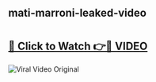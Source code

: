 ## mati-marroni-leaked-video 

# <h2><a href="http://freeplayer.one?title=mati-marroni-leaked-video&ref=21J">🔗 Click to Watch 👉🔴 VIDEO</a></h2>

<a href="http://freeplayer.one?title=mati-marroni-leaked-video&ref=21J" rel="nofollow" data-target="animated-image.originalLink"><img src="https://i.ibb.co.com/xMMVF88/686577567.gif" alt="Viral Video Original" style="max-width: 100%; display: inline-block;" data-target="animated-image.originalImage"></a>

